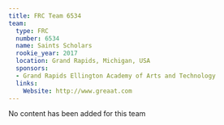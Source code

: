 ```yaml
---
title: FRC Team 6534
team:
  type: FRC
  number: 6534
  name: Saints Scholars
  rookie_year: 2017
  location: Grand Rapids, Michigan, USA
  sponsors:
  - Grand Rapids Ellington Academy of Arts and Technology
  links:
    Website: http://www.greaat.com
---
```


No content has been added for this team